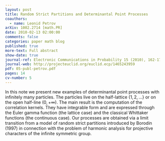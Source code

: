 ```yaml
---
layout: post
title: Random Strict Partitions and Determinantal Point Processes
coauthors:
  - name: Leonid Petrov
arXiv: 1002.2714 [math.PR]
date: 2010-02-13 02:00:00
comments: false
categories: paper math blog
published: true
more-text: Full abstract
show-date: true
journal-ref: Electronic Communications in Probability 15 (2010), 162-175
journal-web: http://projecteuclid.org/euclid.ecp/1465243959
pdf: 05-publ-petrov.pdf
pages: 14
cv-number: 5
---
```


In this note we present new examples of determinantal point processes with infinitely many particles.<!--more--> The particles live on the half-lattice $\{1,2,\ldots\}$ or on the open half-line $(0,+\infty)$. The main result is the computation of the correlation kernels. They have integrable form and are expressed through the Euler gamma function (the lattice case) and the classical Whittaker functions (the continuous case). Our processes are obtained via a limit transition from a model of random strict partitions introduced by Borodin (1997) in connection with the problem of harmonic analysis for projective characters of the infinite symmetric group.
